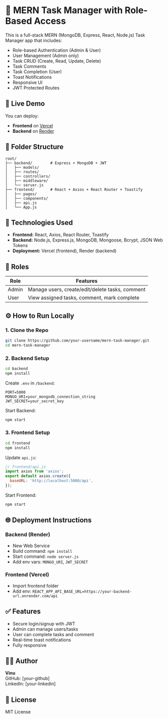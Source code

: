 # 📝 MERN Task Manager with Role-Based Access

This is a full-stack MERN (MongoDB, Express, React, Node.js) Task Manager app that includes:

- Role-based Authentication (Admin & User)
- User Management (Admin only)
- Task CRUD (Create, Read, Update, Delete)
- Task Comments
- Task Completion (User)
- Toast Notifications
- Responsive UI
- JWT Protected Routes

## 🚀 Live Demo

You can deploy:
- **Frontend** on [Vercel](https://vercel.com/)
- **Backend** on [Render](https://render.com/)

## 📁 Folder Structure

```
root/
├── backend/        # Express + MongoDB + JWT
│   ├── models/
│   ├── routes/
│   ├── controllers/
│   ├── middleware/
│   └── server.js
├── frontend/       # React + Axios + React Router + Toastify
│   ├── pages/
│   ├── components/
│   ├── api.js
│   └── App.js
```

## 🔧 Technologies Used

- **Frontend:** React, Axios, React Router, Toastify
- **Backend:** Node.js, Express.js, MongoDB, Mongoose, Bcrypt, JSON Web Tokens
- **Deployment:** Vercel (frontend), Render (backend)

## 🔐 Roles

| Role   | Features                       |
|--------|--------------------------------|
| Admin  | Manage users, create/edit/delete tasks, comment |
| User   | View assigned tasks, comment, mark complete     |

## ⚙️ How to Run Locally

### 1. Clone the Repo

```bash
git clone https://github.com/your-username/mern-task-manager.git
cd mern-task-manager
```

### 2. Backend Setup

```bash
cd backend
npm install
```

Create `.env` in `/backend`:

```env
PORT=5000
MONGO_URI=your_mongodb_connection_string
JWT_SECRET=your_secret_key
```

Start Backend:

```bash
npm start
```

### 3. Frontend Setup

```bash
cd frontend
npm install
```

Update `api.js`:

```js
// frontend/api.js
import axios from 'axios';
export default axios.create({
  baseURL: 'http://localhost:5000/api',
});
```

Start Frontend:

```bash
npm start
```

## 🌐 Deployment Instructions

### Backend (Render)

- New Web Service
- Build command: `npm install`
- Start command: `node server.js`
- Add env vars: `MONGO_URI`, `JWT_SECRET`

### Frontend (Vercel)

- Import frontend folder
- Add env: `REACT_APP_API_BASE_URL=https://your-backend-url.onrender.com/api`

## ✅ Features

- Secure login/signup with JWT
- Admin can manage users/tasks
- User can complete tasks and comment
- Real-time toast notifications
- Fully responsive

## 🧑‍💻 Author

**Vinu**  
GitHub: [your-github]  
LinkedIn: [your-linkedin]

## 📜 License

MIT License